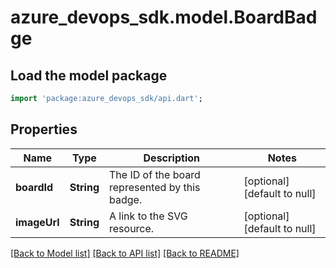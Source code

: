 # azure_devops_sdk.model.BoardBadge

## Load the model package
```dart
import 'package:azure_devops_sdk/api.dart';
```

## Properties
Name | Type | Description | Notes
------------ | ------------- | ------------- | -------------
**boardId** | **String** | The ID of the board represented by this badge. | [optional] [default to null]
**imageUrl** | **String** | A link to the SVG resource. | [optional] [default to null]

[[Back to Model list]](../README.md#documentation-for-models) [[Back to API list]](../README.md#documentation-for-api-endpoints) [[Back to README]](../README.md)


